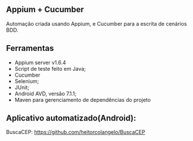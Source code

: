 ## Appium + Cucumber

Automação criada usando Appium, e Cucumber para a escrita de cenários BDD.

## Ferramentas
- Appium server v1.6.4
- Script de teste feito em Java;
- Cucumber
- Selenium;
- JUnit;
- Android AVD, versão 7.1.1;
- Maven para gerenciamento de dependências do projeto

## Aplicativo automatizado(Android):

BuscaCEP: https://github.com/heitorcolangelo/BuscaCEP
